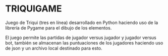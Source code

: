 # TRIQUIGAME

Juego de Triqui (tres en línea) desarrollado en Python haciendo uso de la librería de Pygame para el dibujo de los elementos.

El juego permite las partidas de jugador versus jugador y jugador versus bot, también se almacenan las puntuaciones de los jugadores haciendo uso de json y un archivo local destinado para esto.
